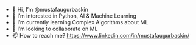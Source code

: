- 👋 Hi, I’m @mustafaugurbaskin
- 👀 I’m interested in Python, AI & Machine Learning
- 🌱 I’m currently learning Complex Algorithms about ML
- 💞️ I’m looking to collaborate on ML
- 📫 How to reach me? https://www.linkedin.com/in/mustafaugurbaskin/

<!---
mustafaugurbaskin/mustafaugurbaskin is a ✨ special ✨ repository because its `README.md` (this file) appears on your GitHub profile.
You can click the Preview link to take a look at your changes.
--->
